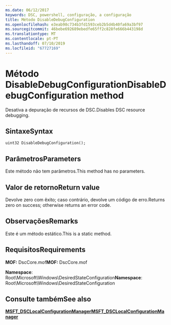 ```yaml
---
ms.date: 06/12/2017
keywords: DSC, powershell, configuração, a configuração
title: Método DisableDebugConfiguration
ms.openlocfilehash: e3eab98c734b3fd1593ceb2b5d4b40fa69a3bf97
ms.sourcegitcommit: 46bebe692689ebedfe65ff2c828fe666b443198d
ms.translationtype: MT
ms.contentlocale: pt-PT
ms.lasthandoff: 07/10/2019
ms.locfileid: "67727169"
---
```

# <a name="disabledebugconfiguration-method"></a><span data-ttu-id="4dc2e-103">Método DisableDebugConfiguration</span><span class="sxs-lookup"><span data-stu-id="4dc2e-103">DisableDebugConfiguration method</span></span>

<span data-ttu-id="4dc2e-104">Desativa a depuração de recursos de DSC.</span><span class="sxs-lookup"><span data-stu-id="4dc2e-104">Disables DSC resource debugging.</span></span>

## <a name="syntax"></a><span data-ttu-id="4dc2e-105">Sintaxe</span><span class="sxs-lookup"><span data-stu-id="4dc2e-105">Syntax</span></span>

```mof
uint32 DisableDebugConfiguration();
```

## <a name="parameters"></a><span data-ttu-id="4dc2e-106">Parâmetros</span><span class="sxs-lookup"><span data-stu-id="4dc2e-106">Parameters</span></span>

<span data-ttu-id="4dc2e-107">Este método não tem parâmetros.</span><span class="sxs-lookup"><span data-stu-id="4dc2e-107">This method has no parameters.</span></span>

## <a name="return-value"></a><span data-ttu-id="4dc2e-108">Valor de retorno</span><span class="sxs-lookup"><span data-stu-id="4dc2e-108">Return value</span></span>

<span data-ttu-id="4dc2e-109">Devolve zero com êxito; caso contrário, devolve um código de erro.</span><span class="sxs-lookup"><span data-stu-id="4dc2e-109">Returns zero on success; otherwise returns an error code.</span></span>

## <a name="remarks"></a><span data-ttu-id="4dc2e-110">Observações</span><span class="sxs-lookup"><span data-stu-id="4dc2e-110">Remarks</span></span>

<span data-ttu-id="4dc2e-111">Este é um método estático.</span><span class="sxs-lookup"><span data-stu-id="4dc2e-111">This is a static method.</span></span>

## <a name="requirements"></a><span data-ttu-id="4dc2e-112">Requisitos</span><span class="sxs-lookup"><span data-stu-id="4dc2e-112">Requirements</span></span>

<span data-ttu-id="4dc2e-113">**MOF:** DscCore.mof</span><span class="sxs-lookup"><span data-stu-id="4dc2e-113">**MOF:** DscCore.mof</span></span>

<span data-ttu-id="4dc2e-114">**Namespace**: Root\Microsoft\Windows\DesiredStateConfiguration</span><span class="sxs-lookup"><span data-stu-id="4dc2e-114">**Namespace**: Root\Microsoft\Windows\DesiredStateConfiguration</span></span>

## <a name="see-also"></a><span data-ttu-id="4dc2e-115">Consulte também</span><span class="sxs-lookup"><span data-stu-id="4dc2e-115">See also</span></span>

[<span data-ttu-id="4dc2e-116">**MSFT_DSCLocalConfigurationManager**</span><span class="sxs-lookup"><span data-stu-id="4dc2e-116">**MSFT_DSCLocalConfigurationManager**</span></span>](msft-dsclocalconfigurationmanager.md)

